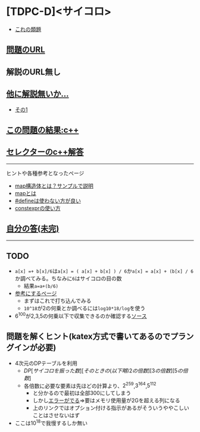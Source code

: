 # \[TDPC-D\]\<サイコロ\>

* [これの類題](https://qiita.com/drken/items/dc53c683d6de8aeacf5a#d-%E5%95%8F%E9%A1%8C---knapsack-1)

## [問題のURL](https://atcoder.jp/contests/tdpc/tasks/tdpc_dice)

## 解説のURL無し

## [他に解説無いか…](https://duckduckgo.com/?q=tdpc+d+%E3%82%B5%E3%82%A4%E3%82%B3%E3%83%AD&t=h_&ia=web)

* [その1](https://suikaba.hatenablog.com/entry/2017/07/03/024221)

## [この問題の結果:c++](https://atcoder.jp/contests/tdpc/submissions?f.Task=tdpc_dice&f.LanguageName=C%2B%2B&f.Status=AC&f.User=)

## [セレクターのc++解答](https://atcoder.jp/contests/tdpc/submissions/1813122)

<!---- 「問題の結果の見方」
 PROBLEMS→問題番号一覧→回答者数→accepted＋言語をセレクトする 

 ---->

-----
ヒントや各種参考となったページ

* [map構造体とは？サンプルで説明](https://thispointer.com/stdmap-tutorial-part-1-usage-detail-with-examples/)
* [mapとは](https://cpprefjp.github.io/reference/map/map.html)
* [#defineは使わない方が良い](https://qiita.com/elipmoc101/items/01003c82dbd2e464a071)
* [constexprの使い方](https://cpprefjp.github.io/lang/cpp11/constexpr.html)

## [自分の答(未完)](https://atcoder.jp/)

-----

## TODO

* `a[x] =+ b[x]/6`は`a[x] = ( a[x] + b[x] ) / 6`か`a[x] = a[x] + (b[x] / 6`か調べてみる。ちなみに`6`はサイコロの目の数
    * 結果`a=a+(b/6)`
* [参考にするページ](https://ben2suzuka.hatenablog.com/entry/8)
    * まずはこれで打ち込んでみる
    * `10^18`が2の何乗とか調べるには`log10*18/log`を使う
* $6^{100}$が2,3,5の何乗以下で収集できるのか確認する[ソース](./sample/youso.cpp)

## 問題を解くヒント(katex方式で書いてあるのでプラングインが必要)

* 4次元のDPテーブルを利用
    * $DP[サイコロを振った数][そのときの(以下略)2の倍数][3の倍数][5の倍数]$
    * 各倍数に必要な要素は先ほどの計算より、$2^{259}$,$3^{164}$,$5^{112}$
        * と分かるので最初は全部300にしてしまう
        * しかし[エラーがでる](http://www.iimc.kyoto-u.ac.jp/ja/faq/comp/hpc/-02_2.html)⇒要はメモリ使用量が2Gを超える列になる
         * 上のリンクではオプション付ける指示があるがそういうややこしいことはさせないはず
* ここは$10^{18}$で我慢するしか無い
